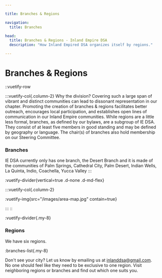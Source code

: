 ```yaml
---

title: Branches & Regions

navigation: 
  title: Branches

head: 
  title: Branches & Regions - Inland Empire DSA
  description: "How Inland Empired DSA organizes itself by regions."

---
```


# Branches & Regions

::vuetify-row

:::vuetify-col{.column-2}
Why the division? Covering such a large span of vibrant and distinct communities can lead to dissonant representation in our chapter. Promoting the creation of branches & regions facilitates better outreach, encourages local participation, and establishes open lines of communication in our Inland Empire communities. While regions are a little less formal, branches, as defined by our bylaws, are a subgroup of IE DSA. They consist of at least five members in good standing and may be defined by geography or language. The chair(s) of branches also hold membership on our Steering Committee. 

### Branches

IE DSA currently only has one branch, the Desert Branch and it is made of the communities of Palm Springs, Cathedral City, Palm Desert, Indian Wells, La Quinta, Indio, Coachella, Yucca Valley 
:::

  :vuetify-divider{vertical=true .d-none .d-md-flex}

:::vuetify-col{.column-2}

  :vuetify-img{src="/images/area-map.jpg" contain=true}

:::
::

:vuetify-divider{.my-8}

### Regions

We have six regions.

:branches-list{.my-8}

Don't see your city? Let us know by emailing us at inlanddsa@gmail.com. No one should feel like they need to be exclusive to one region. Visit neighboring regions or branches and find out which one suits you.